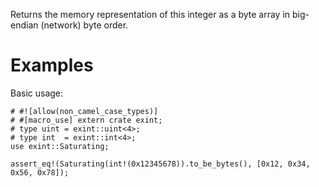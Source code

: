 Returns the memory representation of this integer as a byte array in
big-endian (network) byte order.

# Examples

Basic usage:

```
# #![allow(non_camel_case_types)]
# #[macro_use] extern crate exint;
# type uint = exint::uint<4>;
# type int  = exint::int<4>;
use exint::Saturating;

assert_eq!(Saturating(int!(0x12345678)).to_be_bytes(), [0x12, 0x34, 0x56, 0x78]);
```
